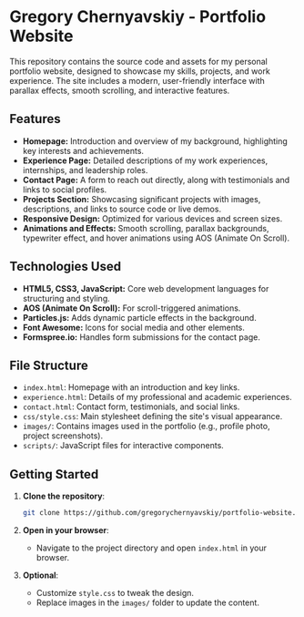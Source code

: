 # Gregory Chernyavskiy - Portfolio Website

This repository contains the source code and assets for my personal portfolio website, designed to showcase my skills, projects, and work experience. The site includes a modern, user-friendly interface with parallax effects, smooth scrolling, and interactive features.

## Features

- **Homepage:** Introduction and overview of my background, highlighting key interests and achievements.
- **Experience Page:** Detailed descriptions of my work experiences, internships, and leadership roles.
- **Contact Page:** A form to reach out directly, along with testimonials and links to social profiles.
- **Projects Section:** Showcasing significant projects with images, descriptions, and links to source code or live demos.
- **Responsive Design:** Optimized for various devices and screen sizes.
- **Animations and Effects:** Smooth scrolling, parallax backgrounds, typewriter effect, and hover animations using AOS (Animate On Scroll).

## Technologies Used

- **HTML5, CSS3, JavaScript:** Core web development languages for structuring and styling.
- **AOS (Animate On Scroll):** For scroll-triggered animations.
- **Particles.js:** Adds dynamic particle effects in the background.
- **Font Awesome:** Icons for social media and other elements.
- **Formspree.io:** Handles form submissions for the contact page.

## File Structure

- `index.html`: Homepage with an introduction and key links.
- `experience.html`: Details of my professional and academic experiences.
- `contact.html`: Contact form, testimonials, and social links.
- `css/style.css`: Main stylesheet defining the site's visual appearance.
- `images/`: Contains images used in the portfolio (e.g., profile photo, project screenshots).
- `scripts/`: JavaScript files for interactive components.

## Getting Started

1. **Clone the repository**:
   ```bash
   git clone https://github.com/gregorychernyavskiy/portfolio-website.git
   ```

2. **Open in your browser**:
   - Navigate to the project directory and open `index.html` in your browser.

3. **Optional**:
   - Customize `style.css` to tweak the design.
   - Replace images in the `images/` folder to update the content.

